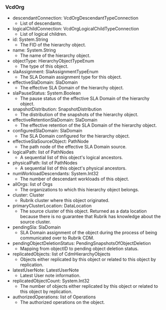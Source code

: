 ### VcdOrg
- descendantConnection: VcdOrgDescendantTypeConnection
  - List of descendants.
- logicalChildConnection: VcdOrgLogicalChildTypeConnection
  - List of logical children.
- id: System.String
  - The FID of the hierarchy object.
- name: System.String
  - The name of the hierarchy object.
- objectType: HierarchyObjectTypeEnum
  - The type of this object.
- slaAssignment: SlaAssignmentTypeEnum
  - The SLA Domain assignment type for this object.
- effectiveSlaDomain: SlaDomain
  - The effective SLA Domain of the hierarchy object.
- slaPauseStatus: System.Boolean
  - The pause status of the effective SLA Domain of the hierarchy object.
- snapshotDistribution: SnapshotDistribution
  - The distribution of the snapshots of the hierarchy object.
- effectiveRetentionSlaDomain: SlaDomain
  - The effective retention of the SLA Domain of the hierarchy object.
- configuredSlaDomain: SlaDomain
  - The SLA Domain configured for the hierarchy object.
- effectiveSlaSourceObject: PathNode
  - The path node of the effective SLA Domain source.
- logicalPath: list of PathNodes
  - A sequential list of this object's logical ancestors.
- physicalPath: list of PathNodes
  - A sequential list of this object's physical ancestors.
- numWorkloadDescendants: System.Int32
  - The number of descendant workloads of this object.
- allOrgs: list of Orgs
  - The organizations to which this hierarchy object belongs.
- cluster: Cluster
  - Rubrik cluster where this object originated.
- primaryClusterLocation: DataLocation
  - The source cluster of this object. Returned as a data location because there is no guarantee that Rubrik has knowledge about the source cluster.
- pendingSla: SlaDomain
  - SLA Domain assignment of the object during the process of being communicated over to Rubrik CDM.
- pendingObjectDeletionStatus: PendingSnapshotsOfObjectDeletion
  - Mapping from objectID to pending object deletion status.
- replicatedObjects: list of CdmHierarchyObjects
  - Objects either replicated by this object or related to this object by replication.
- latestUserNote: LatestUserNote
  - Latest User note information.
- replicatedObjectCount: System.Int32
  - The number of objects either replicated by this object or related to this object by replication.
- authorizedOperations: list of Operations
  - The authorized operations on the object.
